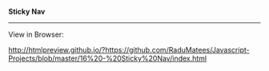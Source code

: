 **Sticky Nav**

---

View in Browser:

http://htmlpreview.github.io/?https://github.com/RaduMatees/Javascript-Projects/blob/master/16%20-%20Sticky%20Nav/index.html
